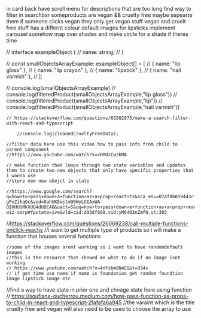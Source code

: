 in card back have scroll menu for descriptions that are too long
find way to filter in searchbar
someproducts are vegan && cruelty free maybe sepearte them
if someone clicks vegan they only get vegan stuff
vegan and cruelt free stuff has a differnt colour
default images for lipsticks
implement carousel somehow
map over shades and make circle for a shade if theres time

// interface exampleObject {
//     name: string;
// }

// const smallObjectsArrayExample: exampleObject[] = [
//     { name: "lip gloss" },
//     { name: "lip crayon" },
//     { name: "lipstick" },
//     { name: "nail varnish" },
// ];

// console.log(smallObjectsArrayExample)
// console.log(filteredProduct(smallObjectsArrayExample,"lip gloss"))
// console.log(filteredProduct(smallObjectsArrayExample,"lip"))
// console.log(filteredProduct(smallObjectsArrayExample,"nail varnish"))

    // https://stackoverflow.com/questions/65582975/make-a-search-filter-with-react-and-typescript

        //console.log(cleanedCrueltyFreeData);

    //filter data here use this video how to pass info from child to parent component
    //https://www.youtube.com/watch?v=vOMdzCw2bMA

    // make function that loops through two state variables and updates them to create two new objects that only have specific properties that i wanna use
    //store new new obejct in state

    //https://www.google.com/search?q=how+to+pass+down+a+function+as+a+prop+react+ts&sca_esv=074f8b059443cf28&sca_upv=1&rlz=1C5MACD_enGB1034GB1034&ei=EqncZu3KIoDzi-gPxZikqQc&ved=0ahUKEwjtm96WyLGIAxWA-QIHHUUMKXUQ4dUDCA8&uact=5&oq=how+to+pass+down+a+function+as+a+prop+react+ts&gs_lp=Egxnd3Mtd2l6LXNlcnAiLmhvdyB0byBwYXNzIGRvd24gYSBmdW5jdGlvbiBhcyBhIHByb3AgcmVhY3QgdHMyCBAhGKABGMMEMggQIRigARjDBEj9KlC7GVi4J3ADeAGQAQCYAbwCoAHCDKoBBzIuNC4yLjG4AQPIAQD4AQGYAgmgAuMHwgIKEAAYsAMY1gQYR8ICChAhGKABGMMEGAqYAwCIBgGQBgiSBwU0LjQuMaAH9y8&sclient=gws-wiz-serp#fpstate=ive&vld=cid:d93df898,vid:yM64D3nZmfQ,st:303


  //https://stackoverflow.com/questions/26069238/call-multiple-functions-onclick-reactjs
  //i want to get multiple type of products so i will make a function that houses several functions


    //some of the images arent working so i want to have randomdefault images
    //this is the resource that showed me what to do if an image isnt working
    // https://www.youtube.com/watch?v=4nYsbm8N4EQ&t=934s
    // if get time use name if name is foundation get random foundtion image lipstick image etc



//find a way to have state in prior one and chnage state here using function
// https://soufiane-oucherrou.medium.com/how-pass-function-as-props-to-child-in-react-and-typescript-2fafafa6a945
//the varaint which is the title cruelty free and vegan will also need to be used to choose the array to use